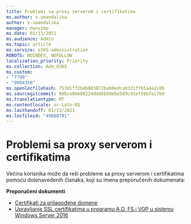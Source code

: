 ```yaml
---
title: Problemi sa proxy serverom i certifikatima
ms.author: v-smandalika
author: v-smandalika
manager: dansimp
ms.date: 01/13/2021
ms.audience: Admin
ms.topic: article
ms.service: o365-administration
ROBOTS: NOINDEX, NOFOLLOW
localization_priority: Priority
ms.collection: Adm_O365
ms.custom:
- "7799"
- "9004356"
ms.openlocfilehash: 753d1ff2b4b803072bab0edca0331ff65a4a2c0b
ms.sourcegitcommit: 9dbce0b688224ddd6b50ebe5d9cd1ef58bfec7b9
ms.translationtype: MT
ms.contentlocale: sr-Latn-RS
ms.lasthandoff: 01/13/2021
ms.locfileid: "49868701"
---
```

# <a name="application-proxy-and-certificate-issues"></a>Problemi sa proxy serverom i certifikatima

Većina korisnika može da reši probleme sa proxy serverom i certifikatima pomoću dolenavedenih članaka, koji su imena preporučenih dokumenata:

**Preporučeni dokumenti**

- [Certifikati za prilagođene domene](https://docs.microsoft.com/azure/active-directory/manage-apps/application-proxy-configure-custom-domain#certificates-for-custom-domains)
- [Upravljanje SSL certifikatima u programu A.D. FS i VOP u sistemu Windows Server 2016](https://docs.microsoft.com/windows-server/identity/ad-fs/operations/manage-ssl-certificates-ad-fs-wap)


